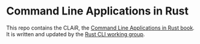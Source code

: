 # Command Line Applications in Rust

This repo contains the CLAiR, the [Command Line Applications in Rust book](https://rust-cli.github.io/book/). It is written and updated by the [Rust CLI working group](https://github.com/rust-cli/meta).
